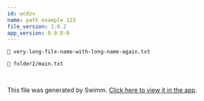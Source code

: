 ```yaml
---
id: wcdzv
name: path example 123
file_version: 1.0.2
app_version: 0.9.8-0
---
```


`📄 very-long-file-name-with-long-name-again.txt`

`📄 folder2/main.txt`




<br/>

This file was generated by Swimm. [Click here to view it in the app](http://localhost:5000/repos/Z2l0aHViJTNBJTNBdDElM0ElM0FlcmFuLXN3aW1t/docs/wcdzv).